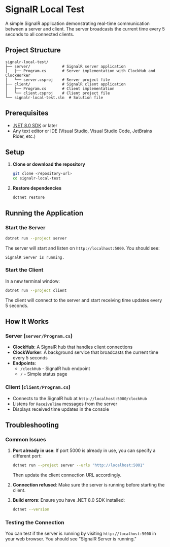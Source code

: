 # SignalR Local Test

A simple SignalR application demonstrating real-time communication between a server and client. The server broadcasts the current time every 5 seconds to all connected clients.

## Project Structure

```text
signalr-local-test/
├── server/              # SignalR server application
│   ├── Program.cs       # Server implementation with ClockHub and ClockWorker
│   └── server.csproj    # Server project file
├── client/              # SignalR client application
│   ├── Program.cs       # Client implementation
│   └── client.csproj    # Client project file
└── signalr-local-test.sln  # Solution file
```

## Prerequisites

- [.NET 8.0 SDK](https://dotnet.microsoft.com/download/dotnet/8.0) or later
- Any text editor or IDE (Visual Studio, Visual Studio Code, JetBrains Rider, etc.)

## Setup

1. **Clone or download the repository**

   ```bash
   git clone <repository-url>
   cd signalr-local-test
   ```

2. **Restore dependencies**

   ```bash
   dotnet restore
   ```

## Running the Application

### Start the Server

```bash
dotnet run --project server
```

The server will start and listen on `http://localhost:5000`. You should see:

```text
SignalR Server is running.
```

### Start the Client

In a new terminal window:

```bash
dotnet run --project client
```

The client will connect to the server and start receiving time updates every 5 seconds.

## How It Works

### Server (`server/Program.cs`)

- **ClockHub**: A SignalR hub that handles client connections
- **ClockWorker**: A background service that broadcasts the current time every 5 seconds
- **Endpoints**:
  - `/clockHub` - SignalR hub endpoint
  - `/` - Simple status page

### Client (`client/Program.cs`)

- Connects to the SignalR hub at `http://localhost:5000/clockHub`
- Listens for `ReceiveTime` messages from the server
- Displays received time updates in the console

## Troubleshooting

### Common Issues

1. **Port already in use**: If port 5000 is already in use, you can specify a different port:

   ```bash
   dotnet run --project server --urls "http://localhost:5001"
   ```

   Then update the client connection URL accordingly.

2. **Connection refused**: Make sure the server is running before starting the client.

3. **Build errors**: Ensure you have .NET 8.0 SDK installed:

   ```bash
   dotnet --version
   ```

### Testing the Connection

You can test if the server is running by visiting `http://localhost:5000` in your web browser. You should see "SignalR Server is running."
